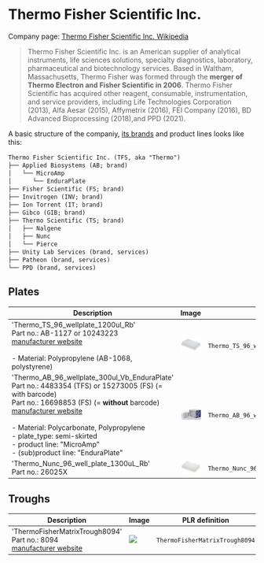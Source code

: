 # Thermo Fisher Scientific Inc.

Company page: [Thermo Fisher Scientific Inc. Wikipedia](https://en.wikipedia.org/wiki/Thermo_Fisher_Scientific)

> Thermo Fisher Scientific Inc. is an American supplier of analytical instruments, life sciences solutions, specialty diagnostics, laboratory, pharmaceutical and biotechnology services. Based in Waltham, Massachusetts, Thermo Fisher was formed through the **merger of Thermo Electron and Fisher Scientific in 2006**. Thermo Fisher Scientific has acquired other reagent, consumable, instrumentation, and service providers, including Life Technologies Corporation (2013), Alfa Aesar (2015), Affymetrix (2016), FEI Company (2016), BD Advanced Bioprocessing (2018),and PPD (2021).

A basic structure of the companiy, [its brands](https://www.thermofisher.com/uk/en/home/brands.html) and product lines looks like this:

```
Thermo Fisher Scientific Inc. (TFS, aka "Thermo")
├── Applied Biosystems (AB; brand)
│   └── MicroAmp
│      └── EnduraPlate
├── Fisher Scientific (FS; brand)
├── Invitrogen (INV; brand)
├── Ion Torrent (IT; brand)
├── Gibco (GIB; brand)
├── Thermo Scientific (TS; brand)
│   ├── Nalgene
│   ├── Nunc
│   └── Pierce
├── Unity Lab Services (brand, services)
├── Patheon (brand, services)
└── PPD (brand, services)
```

## Plates

| Description               | Image              | PLR definition |
|--------------------|--------------------|--------------------|
| 'Thermo_TS_96_wellplate_1200ul_Rb'<br>Part no.: AB-1127 or 10243223<br>[manufacturer website](https://www.fishersci.co.uk/shop/products/product/10243223) <br><br>- Material: Polypropylene (AB-1068, polystyrene) <br> | ![](img/thermo_fisher/Thermo_TS_96_wellplate_1200ul_Rb.webp) | `Thermo_TS_96_wellplate_1200ul_Rb` |
| 'Thermo_AB_96_wellplate_300ul_Vb_EnduraPlate'<br>Part no.: 4483354 (TFS) or 15273005 (FS) (= with barcode)<br>Part no.: 16698853 (FS) (= **without** barcode)<br>[manufacturer website](https://www.thermofisher.com/order/catalog/product/4483354) <br><br>- Material: Polycarbonate, Polypropylene<br>- plate_type: semi-skirted<br>- product line: "MicroAmp"<br>- (sub)product line: "EnduraPlate" | ![](img/thermo_fisher/Thermo_AB_96_wellplate_300ul_Vb_EnduraPlate.png) | `Thermo_AB_96_wellplate_300ul_Vb_EnduraPlate` |
| 'Thermo_Nunc_96_well_plate_1300uL_Rb'<br>Part no.: 26025X | ![](img/thermo_fisher/Thermo_Nunc_96_well_plate_1300uL_Rb.jpg) | `Thermo_Nunc_96_well_plate_1300uL_Rb` |

## Troughs

| Description               | Image              | PLR definition |
|--------------------|--------------------|--------------------|
| 'ThermoFisherMatrixTrough8094'<br>Part no.: 8094<br>[manufacturer website](https://www.thermofisher.com/order/catalog/product/8094) | ![](img/thermo_fisher/ThermoFisherMatrixTrough8094.jpg.avif) | `ThermoFisherMatrixTrough8094` |
